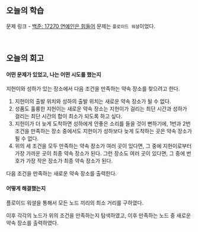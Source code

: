 ## 오늘의 학습
문제 링크 - [백준: 17270 연예인은 힘들어](https://www.acmicpc.net/problem/17270)
문제는 `플로이드 워셜`이었다.

<br/>

## 오늘의 회고
#### 어떤 문제가 있었고, 나는 어떤 시도를 했는지
지헌이와 성하가 있는 장소에서 다음 조건을 만족하는 약속 장소를 찾으려고 한다.

1. 지헌이의 출발 위치와 성하의 출발 위치는 새로운 약속 장소가 될 수 없다.
2. 성품도 훌륭한 지헌이는 새로운 약속 장소는 지헌이가 걸리는 최단 시간과 성하가 걸리는 최단 시간의 합이 최소가 되도록 하고 싶다.
3. 지헌이가 더 늦게 도착하면 성하에게 안좋은 소리를 들을 것이 뻔하기에, 1번과 2번 조건을 만족하는 장소 중에서도 지헌이가 성하보다 늦게 도착하는 곳은 약속 장소가 될 수 없다.
4. 위의 세 조건을 모두 만족하는 약속 장소가 여러 곳이 있다면, 그 중에 지헌이로부터 가장 가까운 곳이 최종 약속 장소가 된다. 그런 장소도 여러 곳이 있다면, 그 중에 번호가 가장 작은 장소가 최종 약속 장소가 된다.

다음 조건을 만족하는 새로운 약속 장소를 출력한다.

#### 어떻게 해결했는지
플로이드 워셜을 통해서 모든 노드 끼리의 최소 거리를 구하였다.

이후 각각의 노드가 위의 조건을 만족하는지 탐색하였고, 이후 만족하는 노드 중 새로운 약속 장소를 출력하였다.

<br/>
